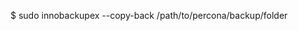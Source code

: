<!-- layout:code post: database-backups_note -->


$ sudo innobackupex --copy-back /path/to/percona/backup/folder
